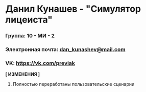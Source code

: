 # Данил Кунашев - "Симулятор лицеиста"

### Группа: 10 - МИ - 2
### Электронная почта: dan_kunashev@mail.com
### VK: https://vk.com/previak

**[ ИЗМЕНЕНИЯ ]**
1. Полностью переработаны пользовательские сценарии


